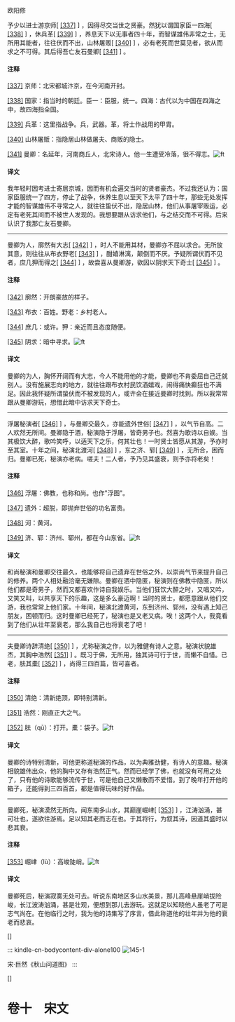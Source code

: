 
欧阳修

予少以进士游京师[
[\[337\]](#note_337)
] ，因得尽交当世之贤豪。然犹以谓国家臣一四海[
[\[338\]](#note_338)
] ，休兵革[
[\[339\]](#note_339)
]
，养息天下以无事者四十年，而智谋雄伟非常之士，无所用其能者，往往伏而不出，山林屠贩[
[\[340\]](#note_340)
]
，必有老死而世莫见者，欲从而求之不可得。其后得吾亡友石曼卿[
[\[341\]](#note_341)
] 。

#### 注释 

[\[337\]](#noteBack_337)
京师：北宋都城汴京，在今河南开封。

[\[338\]](#noteBack_338)
国家：指当时的朝廷。臣一：臣服，统一。四海：古代以为中国在四海之中，故四海指全国。

[\[339\]](#noteBack_339)
兵革：这里指战争。兵，武器。革，将士作战用的甲胄。

[\[340\]](#noteBack_340)
山林屠贩：指隐居山林做屠夫、商贩的隐士。

[\[341\]](#noteBack_341)
曼卿：名延年，河南商丘人，北宋诗人。他一生遭受冷落，很不得志。![ft](@media/Image00002.jpg)

#### 译文 

我年轻时因考进士寄居京城，因而有机会遍交当时的贤者豪杰。不过我还认为：国家臣服统一了四方，停止了战争，休养生息以至天下太平了四十年，那些无处发挥才能的智谋雄伟不寻常之人，就往往蛰伏不出，隐居山林，他们从事屠宰贩运，必定有老死其间而不被世人发现的。我想要跟从访求他们，与之结交而不可得。后来认识了我那亡友石曼卿。

------------------------------------------------------------------------

曼卿为人，廓然有大志[
[\[342\]](#note_342)
]
，时人不能用其材，曼卿亦不屈以求合。无所放其意，则往往从布衣野老[
[\[343\]](#note_343)
] ，酣嬉淋漓，颠倒而不厌。予疑所谓伏而不见者，庶几狎而得之[
[\[344\]](#note_344)
] ，故尝喜从曼卿游，欲因以阴求天下奇士[
[\[345\]](#note_345)
] 。

#### 注释 

[\[342\]](#noteBack_342)
廓然：开朗豪放的样子。

[\[343\]](#noteBack_343)
布衣：百姓。野老：乡村老人。

[\[344\]](#noteBack_344)
庶几：或许。狎：亲近而且态度随便。

[\[345\]](#noteBack_345)
阴求：暗中寻求。![ft](@media/Image00002.jpg)

#### 译文 

曼卿的为人，胸怀开阔而有大志，今人不能用他的才能，曼卿也不肯委屈自己迁就别人。没有施展志向的地方，就往往跟布衣村民饮酒嬉戏，闹得痛快癫狂也不满足。因此我怀疑所谓蛰伏而不被发现的人，或许会在接近曼卿时找到。所以我常常跟从曼卿游玩，想借此暗中访求天下奇士。

------------------------------------------------------------------------

浮屠秘演者[
[\[346\]](#note_346)
] ，与曼卿交最久，亦能遗外世俗[
[\[347\]](#note_347)
]
，以气节自高。二人欢然无所间。曼卿隐于酒，秘演隐于浮屠，皆奇男子也。然喜为歌诗以自娱。当其极饮大醉，歌吟笑呼，以适天下之乐，何其壮也！一时贤士皆愿从其游，予亦时至其室。十年之间，秘演北渡河[
[\[348\]](#note_348)
] ，东之济、郓[
[\[349\]](#note_349)
]
，无所合，困而归。曼卿已死，秘演亦老病。嗟夫！二人者，予乃见其盛衰，则予亦将老矣！

#### 注释 

[\[346\]](#noteBack_346)
浮屠：佛教，也称和尚。也作"浮图"。

[\[347\]](#noteBack_347)
遗外：超脱，即抛弃世俗的功名富贵。

[\[348\]](#noteBack_348)
河：黄河。

[\[349\]](#noteBack_349)
济、郓：济州、郓州，都在今山东省。![ft](@media/Image00002.jpg)

#### 译文 

和尚秘演和曼卿交往最久，也能够将自己遗弃在世俗之外，以崇尚气节来提升自己的修养。两个人相处融洽毫无嫌隙。曼卿在酒中隐匿，秘演则在佛教中隐匿，所以他们都是奇男子，然而又都喜欢作诗自我娱乐。当他们狂饮大醉之时，又唱又吟，又笑又叫，以共享天下的乐趣，这是多么豪迈啊！当时的贤士，都愿意跟从他们交游，我也常常上他们家。十年间，秘演北渡黄河，东到济州、郓州，没有遇上知己朋友，困顿而归。这时曼卿已经死了，秘演也是又老又病。唉！这两个人，我竟看到了他们从壮年至衰老，那么我自己也将衰老了吧！

------------------------------------------------------------------------

夫曼卿诗辞清绝[
[\[350\]](#note_350)
]
，尤称秘演之作，以为雅健有诗人之意。秘演状貌雄杰，其胸中浩然[
[\[351\]](#note_351)
]
。既习于佛，无所用，独其诗可行于世，而懒不自惜。已老，胠其橐[
[\[352\]](#note_352)
] ，尚得三四百篇，皆可喜者。

#### 注释 

[\[350\]](#noteBack_350)
清绝：清新绝顶，即特别清新。

[\[351\]](#noteBack_351)
浩然：刚直正大之气。

[\[352\]](#noteBack_352)
胠（qū）：打开。橐：袋子。![ft](@media/Image00002.jpg)

#### 译文 

曼卿的诗特别清新，可他更称道秘演的作品，以为典雅劲健，有诗人的意趣。秘演相貌雄伟出众，他的胸中又存有浩然正气。然而已经学了佛，也就没有可用之处了，只有他的诗歌能够流传于世，可是他自己又懒散而不爱惜。到了晚年打开他的箱子，还能得到三四百首，都是值得玩味的好作品。

------------------------------------------------------------------------

曼卿死，秘演漠然无所向。闻东南多山水，其巅崖崛峍[
[\[353\]](#note_353)
]
，江涛汹涌，甚可壮也，遂欲往游焉。足以知其老而志在也。于其将行，为叙其诗，因道其盛时以悲其衰。

#### 注释 

[\[353\]](#noteBack_353)
崛峍（lù）：高峻陡峭。![ft](@media/Image00002.jpg)

#### 译文 

曼卿死后，秘演寂寞无处可去。听说东南地区多山水美景，那儿高峰悬崖峭拔险峻，长江波涛汹涌，甚是壮观，便想到那儿去游玩。这就足以知晓他人虽老了可是志气尚在。在他临行之时，我为他的诗集写了序言，借此称道他的壮年并为他的衰老而悲哀。

[]

::: kindle-cn-bodycontent-div-alone100
![145-1](@media/Image00014.jpg)

宋·巨然《秋山问道图》
:::

[]

<div>

</div>

# 卷十　宋文 

